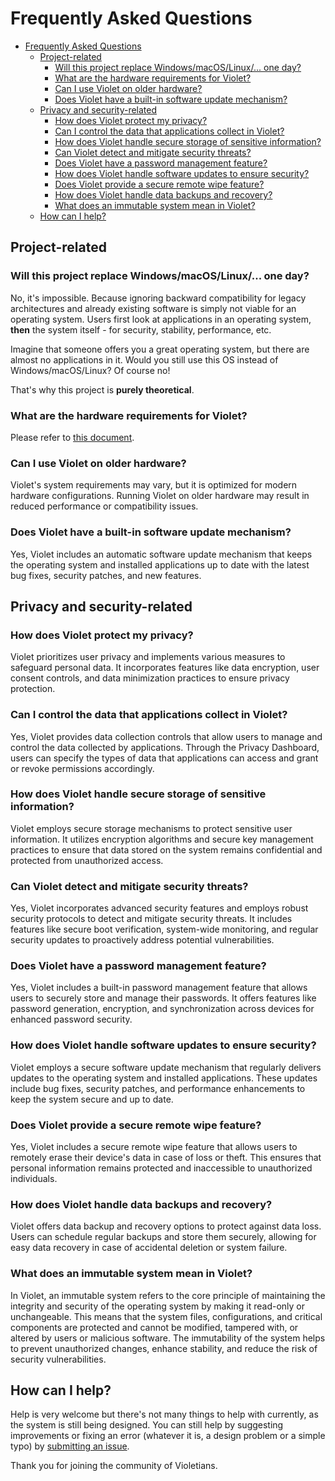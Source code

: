 # Frequently Asked Questions

- [Frequently Asked Questions](#frequently-asked-questions)
  - [Project-related](#project-related)
    - [Will this project replace Windows/macOS/Linux/... one day?](#will-this-project-replace-windowsmacoslinux-one-day)
    - [What are the hardware requirements for Violet?](#what-are-the-hardware-requirements-for-violet)
    - [Can I use Violet on older hardware?](#can-i-use-violet-on-older-hardware)
    - [Does Violet have a built-in software update mechanism?](#does-violet-have-a-built-in-software-update-mechanism)
  - [Privacy and security-related](#privacy-and-security-related)
    - [How does Violet protect my privacy?](#how-does-violet-protect-my-privacy)
    - [Can I control the data that applications collect in Violet?](#can-i-control-the-data-that-applications-collect-in-violet)
    - [How does Violet handle secure storage of sensitive information?](#how-does-violet-handle-secure-storage-of-sensitive-information)
    - [Can Violet detect and mitigate security threats?](#can-violet-detect-and-mitigate-security-threats)
    - [Does Violet have a password management feature?](#does-violet-have-a-password-management-feature)
    - [How does Violet handle software updates to ensure security?](#how-does-violet-handle-software-updates-to-ensure-security)
    - [Does Violet provide a secure remote wipe feature?](#does-violet-provide-a-secure-remote-wipe-feature)
    - [How does Violet handle data backups and recovery?](#how-does-violet-handle-data-backups-and-recovery)
    - [What does an immutable system mean in Violet?](#what-does-an-immutable-system-mean-in-violet)
  - [How can I help?](#how-can-i-help)

## Project-related

### Will this project replace Windows/macOS/Linux/... one day?

No, it's impossible. Because ignoring backward compatibility
for legacy architectures and already existing software is
simply not viable for an operating system. Users first
look at applications in an operating system, **then** the system
itself - for security, stability, performance, etc.

Imagine that someone offers you a great operating system, but
there are almost no applications in it. Would you still use
this OS instead of Windows/macOS/Linux? Of course no!

That's why this project is **purely theoretical**.

### What are the hardware requirements for Violet?

Please refer to [this document](project/hardware-requirements.md).

### Can I use Violet on older hardware?

Violet's system requirements may vary, but it is optimized for modern
hardware configurations. Running Violet on older hardware may result in
reduced performance or compatibility issues.

### Does Violet have a built-in software update mechanism?

Yes, Violet includes an automatic software update mechanism that keeps the operating
system and installed applications up to date with the latest bug fixes, security patches,
and new features.

## Privacy and security-related

### How does Violet protect my privacy?

Violet prioritizes user privacy and implements various measures to safeguard personal
data. It incorporates features like data encryption, user consent controls, and data
minimization practices to ensure privacy protection.

### Can I control the data that applications collect in Violet?

Yes, Violet provides data collection controls that allow users to manage and control the
data collected by applications. Through the Privacy Dashboard, users can specify the
types of data that applications can access and grant or revoke permissions accordingly.

### How does Violet handle secure storage of sensitive information?

Violet employs secure storage mechanisms to protect sensitive user information. It utilizes encryption algorithms and secure key management practices to ensure that data stored on the system remains confidential and protected from unauthorized access.

### Can Violet detect and mitigate security threats?

Yes, Violet incorporates advanced security features and employs robust security protocols
to detect and mitigate security threats. It includes features like secure boot
verification, system-wide monitoring, and regular security updates to proactively address
potential vulnerabilities.

### Does Violet have a password management feature?

Yes, Violet includes a built-in password management feature that allows users to securely
store and manage their passwords. It offers features like password generation,
encryption, and synchronization across devices for enhanced password security.

### How does Violet handle software updates to ensure security?

Violet employs a secure software update mechanism that regularly delivers updates to the
operating system and installed applications. These updates include bug fixes, security
patches, and performance enhancements to keep the system secure and up to date.

### Does Violet provide a secure remote wipe feature?

Yes, Violet includes a secure remote wipe feature that allows users to remotely erase
their device's data in case of loss or theft. This ensures that personal information
remains protected and inaccessible to unauthorized individuals.

### How does Violet handle data backups and recovery?

Violet offers data backup and recovery options to protect against data loss. Users can
schedule regular backups and store them securely, allowing for easy data recovery in case
of accidental deletion or system failure.

### What does an immutable system mean in Violet?

In Violet, an immutable system refers to the core principle of maintaining the integrity
and security of the operating system by making it read-only or unchangeable. This means
that the system files, configurations, and critical components are protected and cannot
be modified, tampered with, or altered by users or malicious software. The immutability
of the system helps to prevent unauthorized changes, enhance stability, and reduce the
risk of security vulnerabilities.

## How can I help?

Help is very welcome but there's not many things to help with currently,
as the system is still being designed. You can still help by suggesting
improvements or fixing an error (whatever it is, a design problem or a simple typo)
by [submitting an issue](https://github.com/violet-eco/docs/issues/new/choose).

Thank you for joining the community of Violetians.
